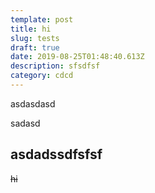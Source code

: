```yaml
---
template: post
title: hi
slug: tests
draft: true
date: 2019-08-25T01:48:40.613Z
description: sfsdfsf
category: cdcd
---
```

asdasdasd

sadasd



## asdadssdfsfsf

~~hi~~

